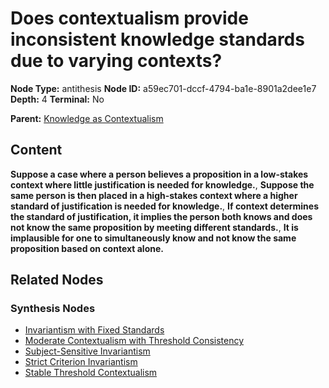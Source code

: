 # Does contextualism provide inconsistent knowledge standards due to varying contexts?

**Node Type:** antithesis
**Node ID:** a59ec701-dccf-4794-ba1e-8901a2dee1e7
**Depth:** 4
**Terminal:** No

**Parent:** [Knowledge as Contextualism](knowledge-as-contextualism-synthesis-56c90e16-ebce-4b05-b77c-ea45f07b4888.md)

## Content

**Suppose a case where a person believes a proposition in a low-stakes context where little justification is needed for knowledge.**, **Suppose the same person is then placed in a high-stakes context where a higher standard of justification is needed for knowledge.**, **If context determines the standard of justification, it implies the person both knows and does not know the same proposition by meeting different standards.**, **It is implausible for one to simultaneously know and not know the same proposition based on context alone.**

## Related Nodes

### Synthesis Nodes

- [Invariantism with Fixed Standards](invariantism-with-fixed-standards-synthesis-cbd38b5e-aed4-4899-9dae-39059020eac0.md)
- [Moderate Contextualism with Threshold Consistency](moderate-contextualism-with-threshold-consistency-synthesis-192bb4fc-6c7d-4306-aa4d-d3c25d873e32.md)
- [Subject-Sensitive Invariantism](subject-sensitive-invariantism-synthesis-869bc317-2830-4ad6-8e64-af1114d03b8a.md)
- [Strict Criterion Invariantism](strict-criterion-invariantism-synthesis-e22bdd1e-46de-40a7-8772-cfc4b313c67f.md)
- [Stable Threshold Contextualism](stable-threshold-contextualism-synthesis-72749ca9-bb6f-496b-95e0-08199b6f2102.md)
